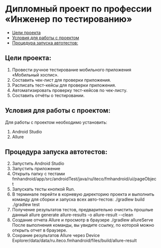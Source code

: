 # Дипломный проект по профессии «Инженер по тестированию»

* [Цели проекта](#цели-проекта)
* [Условия для работы с проектом](#условия-для-работы-с-проектом)
* [Процедура запуска автотестов:](#процедура-запуска-автотестов)

## Цели проекта:

1. Провести ручное тестирование мобильного приложения «Мобильный хоспис».
2. Составить чек-лист для проверки приложения.
3. Расписать тест-кейсы для проверки приложения.
4. Автоматизировать проверку тест-кейсов по чек-листу.
5. Составить отчёты о тестировании.

## Условия для работы с проектом:
Для работы с проектом необходимо установить:
1. Android Studio
2. Allure

## Процедура запуска автотестов:
2. Запустить Android Studio
3. Запустить приложение
4. Открыть папку с тестами fmhandroid/app/src/androidTest/java/ru/iteco/fmhandroid/ui/pageObject
5. Запускать тесты кнопкой Run.
6. В терминале перейти в корневую директорию проекта и выполнить команду для сборки и запуска всех авто-тестов:
 ./gradlew build
 ./gradlew test
7. Получение результатов тестов, предварительно очистить прошлые данный
allure generate allure-results -o allure-result --clean
8. Создание отчета Allure и просмотр в браузере
./gradlew allureServe
После выполнения команды, вы увидите ссылку, по которой можно открыть отчет в браузере.
9. Сохрание результатов Allure через Device Explorer/data/data/ru.iteco.fmhandroid/files/build/allure-result
